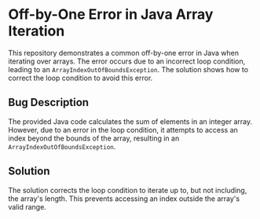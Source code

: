 # Off-by-One Error in Java Array Iteration

This repository demonstrates a common off-by-one error in Java when iterating over arrays.  The error occurs due to an incorrect loop condition, leading to an `ArrayIndexOutOfBoundsException`. The solution shows how to correct the loop condition to avoid this error.

## Bug Description
The provided Java code calculates the sum of elements in an integer array.  However, due to an error in the loop condition, it attempts to access an index beyond the bounds of the array, resulting in an `ArrayIndexOutOfBoundsException`.

## Solution
The solution corrects the loop condition to iterate up to, but not including, the array's length. This prevents accessing an index outside the array's valid range.